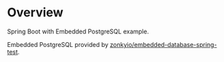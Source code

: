 # Overview

Spring Boot with Embedded PostgreSQL example.

Embedded PostgreSQL provided by 
[zonkyio/embedded-database-spring-test](https://github.com/zonkyio/embedded-database-spring-test).

